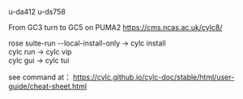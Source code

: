 u-da412
u-ds758

From GC3 turn to GC5 on PUMA2
https://cms.ncas.ac.uk/cylc8/ 


rose suite-run --local-install-only -> cylc install  
cylc run -> cylc vip   
cylc gui -> cylc tui  

see command at：
https://cylc.github.io/cylc-doc/stable/html/user-guide/cheat-sheet.html
